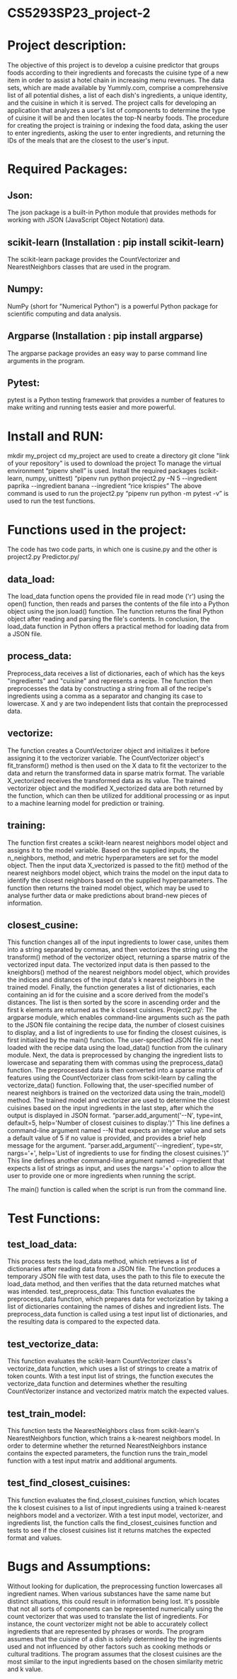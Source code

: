 # CS5293SP23_project-2

# Project description:  
The objective of this project is to develop a cuisine predictor that groups foods according to their ingredients and forecasts the cuisine type of a new item in order to assist a hotel chain in increasing menu revenues. The data sets, which are made available by Yummly.com, comprise a comprehensive list of all potential dishes, a list of each dish's ingredients, a unique identity, and the cuisine in which it is served. The project calls for developing an application that analyzes a user's list of components to determine the type of cuisine it will be and then locates the top-N nearby foods. The procedure for creating the project is training or indexing the food data, asking the user to enter ingredients, asking the user to enter ingredients,
and returning the IDs of the meals that are the closest to the user's input.
# Required Packages:
   ## Json: 
   The json package is a built-in Python module that provides methods for working with JSON (JavaScript Object Notation) data.
   ## scikit-learn (Installation : pip install scikit-learn)
   The scikit-learn package provides the CountVectorizer and NearestNeighbors classes that are used in the program.
   ## Numpy:
   NumPy (short for "Numerical Python") is a powerful Python package for scientific computing and data analysis.
   ## Argparse (Installation : pip install argparse)
   The argparse package provides an easy way to parse command line arguments in the program.
   ## Pytest:
   pytest is a Python testing framework that provides a number of features to make writing and running tests easier and more powerful.
# Install and RUN:
mkdir my_project
           cd my_project
        are used to create a directory 
git clone "link of your repository" is used to download the project 
To manage the virtual environment “pipenv shell” is used.
Install the required packages (scikit-learn, numpy, unittest)
“pipenv run python project2.py –N 5 --ingredient paprika
                                                           --ingredient banana
                                                           --ingredient “rice krispies”
The above command is used to run the project2.py
“pipenv run python -m pytest -v”
is used to run the test functions.
      
# Functions used in the project:
The code has two code parts, in which one is cusine.py and the other is project2.py 
Predictor.py/
## data_load:
The load_data function opens the provided file in read mode ('r') using the open() function, then reads and parses the contents of the file into a Python object using the json.load() function. The function returns the final Python object after reading and parsing the file's contents. In conclusion, the load_data function in Python offers a practical method for loading data from a JSON file.
## process_data:
Preprocess_data receives a list of dictionaries, each of which has the keys "ingredients" and "cuisine" and represents a recipe. The function then preprocesses the data by constructing a string from all of the recipe's ingredients using a comma as a separator and changing its case to lowercase. X and y are two independent lists that contain the preprocessed data.
## vectorize:
The function creates a CountVectorizer object and initializes it before assigning it to the vectorizer variable. The CountVectorizer object's fit_transform() method is then used on the X data to fit the vectorizer to the data and return the transformed data in sparse matrix format. The variable X_vectorized receives the transformed data as its value.
The trained vectorizer object and the modified X_vectorized data are both returned by the function, which can then be utilized for additional processing or as input to a machine learning model for prediction or training.
## training:
The function first creates a scikit-learn nearest neighbors model object and assigns it to the model variable. Based on the supplied inputs, the n_neighbors, method, and metric hyperparameters are set for the model object. Then the input data X_vectorized is passed to the fit() method of the nearest neighbors model object, which trains the model on the input data to identify the closest neighbors based on the supplied hyperparameters.
The function then returns the trained model object, which may be used to analyse further data or make predictions about brand-new pieces of information.
## closest_cusine:
This function changes all of the input ingredients to lower case, unites them into a string separated by commas, and then vectorizes the string using the transform() method of the vectorizer object, returning a sparse matrix of the vectorized input data.
The vectorized input data is then passed to the kneighbors() method of the nearest neighbors model object, which provides the indices and distances of the input data's k nearest neighbors in the trained model.
Finally, the function generates a list of dictionaries, each containing an id for the cuisine and a score derived from the model's distances. The list is then sorted by the score in ascending order and the first k elements are returned as the k closest cuisines.
Project2.py/:
The argparse module, which enables command-line arguments such as the path to the JSON file containing the recipe data, the number of closest cuisines to display, and a list of ingredients to use for finding the closest cuisines, is first initialized by the main() function.
The user-specified JSON file is next loaded with the recipe data using the load_data() function from the culinary module. Next, the data is preprocessed by changing the ingredient lists to lowercase and separating them with commas using the preprocess_data() function.
The preprocessed data is then converted into a sparse matrix of features using the CountVectorizer class from scikit-learn by calling the vectorize_data() function.
Following that, the user-specified number of nearest neighbors is trained on the vectorized data using the train_model() method.
The trained model and vectorizer are used to determine the closest cuisines based on the input ingredients in the last step, after which the output is displayed in JSON format.
“parser.add_argument('--N', type=int, default=5, help='Number of closest cuisines to display.')” 
This line defines a command-line argument named --N that expects an integer value and sets a default value of 5 if no value is provided, and provides a brief help message for the argument.
“parser.add_argument('--ingredient', type=str, nargs='+', help='List of ingredients to use for finding the closest cuisines.')”
This line defines another command-line argument named --ingredient that expects a list of strings as input, and uses the nargs='+' option to allow the user to provide one or more ingredients when running the script.

The main() function is called when the script is run from the command line.
# Test Functions:
## test_load_data: 
This process tests the load_data method, which retrieves a list of dictionaries after reading data from a JSON file. The function produces a temporary JSON file with test data, uses the path to this file to execute the load_data method, and then verifies that the data returned matches what was intended.
test_preprocess_data: 
This function evaluates the preprocess_data function, which prepares data for vectorization by taking a list of dictionaries containing the names of dishes and ingredient lists. The preprocess_data function is called using a test input list of dictionaries, and the resulting data is compared to the expected data.
## test_vectorize_data:
This function evaluates the scikit-learn CountVectorizer class's vectorize_data function, which uses a list of strings to create a matrix of token counts. With a test input list of strings, the function executes the vectorize_data function and determines whether the resulting CountVectorizer instance and vectorized matrix match the expected values.
## test_train_model:
This function tests the NearestNeighbors class from scikit-learn's NearestNeighbors function, which trains a k-nearest neighbors model. In order to determine whether the returned NearestNeighbors instance contains the expected parameters, the function runs the train_model function with a test input matrix and additional arguments.
## test_find_closest_cuisines:
This function evaluates the find_closest_cuisines function, which locates the k closest cuisines to a list of input ingredients using a trained k-nearest neighbors model and a vectorizer. With a test input model, vectorizer, and ingredients list, the function calls the find_closest_cuisines function and tests to see if the closest cuisines list it returns matches the expected format and values.
# Bugs and Assumptions:
Without looking for duplication, the preprocessing function lowercases all ingredient names. When various substances have the same name but distinct situations, this could result in information being lost.
It's possible that not all sorts of components can be represented numerically using the count vectorizer that was used to translate the list of ingredients. For instance, the count vectorizer might not be able to accurately collect ingredients that are represented by phrases or words.
The program assumes that the cuisine of a dish is solely determined by the ingredients used and not influenced by other factors such as cooking methods or cultural traditions.
The program assumes that the closest cuisines are the most similar to the input ingredients based on the chosen similarity metric and k value.
